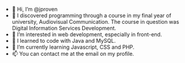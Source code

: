 - 👋 Hi, I’m @jproven
- 🦿 I discovered programming through a course in my final year of university, Audiovisual Communication. The course in question was Digital Information Services Development.
- 👀 I’m interested in web development, especially in front-end.
- 🦾 I learned to code with Java and MySQL.
- 🌱 I’m currently learning Javascript, CSS and PHP.
- 📫 You can contact me at the email on my profile.

<!---
jproven/jproven is a ✨ special ✨ repository because its `README.md` (this file) appears on your GitHub profile.
You can click the Preview link to take a look at your changes.
--->
